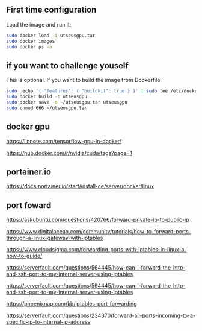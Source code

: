 ## First time configuration

Load the image and run it:
```bash
sudo docker load -i utseusgpu.tar
sudo docker images
sudo docker ps -a
```

## if you want to challenge youself

This is optional. If you want to build the image from Dockerfile:

```bash
sudo  echo '{ "features": { "buildkit": true } }' | sudo tee /etc/docker/daemon.json && sudo service docker restart
sudo docker build -t utseusgpu .
sudo docker save -o ~/utseusgpu.tar utseusgpu
sudo chmod 666 ~/utseusgpu.tar
```

## docker gpu

https://linnote.com/tensorflow-gpu-in-docker/

https://hub.docker.com/r/nvidia/cuda/tags?page=1

## portainer.io

https://docs.portainer.io/start/install-ce/server/docker/linux


## port foward

https://askubuntu.com/questions/420766/forward-private-ip-to-public-ip

https://www.digitalocean.com/community/tutorials/how-to-forward-ports-through-a-linux-gateway-with-iptables

https://www.cloudsigma.com/forwarding-ports-with-iptables-in-linux-a-how-to-guide/

https://serverfault.com/questions/564445/how-can-i-forward-the-http-and-ssh-port-to-my-internal-server-using-iptables

https://serverfault.com/questions/564445/how-can-i-forward-the-http-and-ssh-port-to-my-internal-server-using-iptables

https://phoenixnap.com/kb/iptables-port-forwarding

https://serverfault.com/questions/234370/forward-all-ports-incoming-to-a-specific-ip-to-internal-ip-address


